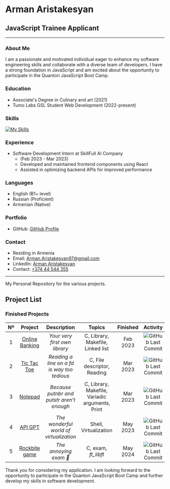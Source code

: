 # Arman Aristakesyan

## JavaScript Trainee Applicant

---

### About Me

I am a passionate and motivated individual eager to enhance my software engineering skills and collaborate with a diverse team of developers. I have a strong foundation in JavaScript and am excited about the opportunity to participate in the Quantori JavaScript Boot Camp.

### Education

- Associate's Degree in Culinary and art (2021)
- Tumo Labs GSL Student Web Development (2022-present)

### Skills
[![My Skills](https://skillicons.dev/icons?i=html,css,javascript,react,typescript,git,github,docker,tailwindcss,nodejs)](https://skillicons.dev)


### Experience

- Software Development Intern at SkillFull AI Company
  - (Feb 2023 - Mar 2023)
  - Developed and maintained frontend components using React
  - Assisted in optimizing backend APIs for improved performance

### Languages

- English (B1+ level)
- Russian (Proficient)
- Armenian (Native)

### Portfolio

- GitHub: [GitHub Profile](https://github.com/orgs/Arman-sProjects/repositories)

### Contact

- Residing in Armenia
- Email: [Arman.Aristakesyan97@gmail.com](mailto:arman.aristakesyan97@gmail.com)
- LinkedIn: [Arman Aristakesyan](https://www.linkedin.com/in/arman-aristakesyan)
- Contact: [+374 44 544 355](tel:+37444544355)

---
My Personal Repository for the various projects.

## Project List

### Finished Projects

|  Nº  | Project | Description | Topics | Finished | Activity |
| :--: | :-----: | :---------: | :----: | :------: | :------: |
| 1 | [Online Banking](https://github.com/Arman-sProjects/tumolabs_3_project_arman_aristakesyan) | *Your very first own library* | C, Library, Makefile, Linked list | Feb 2023 | ![GitHub Last Commit](https://img.shields.io/github/last-commit/Arman-sProjects/tumolabs_3_project_arman_aristakesyan/test) |
| 2 | [Tic Tac Toe](https://github.com/Arman-sProjects/JAVA_Project_Tic_Tac_Toe) | *Reading a line on a *fd* is way too tedious* | C, File descriptor, Reading | Mar 2023 | ![GitHub Last Commit](https://img.shields.io/github/last-commit/Arman-sProjects/JAVA_Project_Tic_Tac_Toe/main) |
| 3 | [Notepad](https://github.com/Arman-sProjects/JAVA_Project_Notepad) | *Because putnbr and putstr aren’t enough* | C, Library, Makefile, Variadic arguments, Print | Mar 2023 | ![GitHub Last Commit](https://img.shields.io/github/last-commit/Arman-sProjects/JAVA_Project_Notepad/main) |
| 4 | [API GPT](https://github.com/Arman-sProjects/API____GPT) | *The wonderful world of virtualization* | Shell, Virtualization | May 2023 | ![GitHub Last Commit](https://img.shields.io/github/last-commit/Arman-sProjects/API____GPT/main) |
| 5 | [Rockbite game](https://github.com/Arman-sProjects/Rockbite_game) | *The annoying exam 👹* | C, exam, *ft_libft* | May 2024 | ![GitHub Last Commit](https://img.shields.io/github/last-commit/Arman-sProjects/Rockbite_game/main) |



Thank you for considering my application. I am looking forward to the opportunity to participate in the Quantori JavaScript Boot Camp and further develop my skills in software development.
